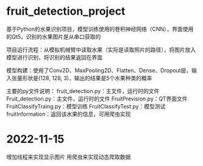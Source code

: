 # fruit_detection_project

基于Python的水果识别项目，模型训练使用的卷积神经网络（CNN），界面使用的Qt5，识别的水果图片是从串口获取的

项目运行流程：从模拟机械臂中读取水果（实际是读取照片的路径），将图片放入模型进行识别，将识别的结果返回在界面

模型构建：使用了Conv2D、MaxPooling2D、Flatten、Dense、Dropout层，输入张量形状是(128, 128, 3)，输出的结果是5个水果种类的概率

主要的py文件说明：
fruit_detection.py：主文件，运行时的文件
Fruit_detection.py：主文件，运行时的文件
FruitPrevision.py：QT界面文件
FruitClassifyTraing.py：模型训练
FruitClassifyTest.py：模型测试
fruitInformation：返回该水果的信息，可用爬虫实现

# 2022-11-15
增加线程来实现显示图片
用爬虫来实现动态爬取数据